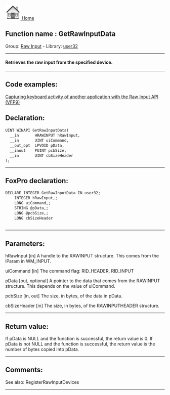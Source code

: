 [<img src="../../images/home.png"> Home ](https://github.com/VFPX/Win32API)  

## Function name : GetRawInputData
Group: [Raw Input](../../functions_group.md#Raw_Input)  -  Library: [user32](../../Libraries.md#user32)  
***  


#### Retrieves the raw input from the specified device.
***  


## Code examples:
[Capturing keyboard activity of another application with the Raw Input API (VFP9)](../../samples/sample_572.md)  

## Declaration:
```foxpro  
UINT WINAPI GetRawInputData(
  __in       HRAWINPUT hRawInput,
  __in       UINT uiCommand,
  __out_opt  LPVOID pData,
  __inout    PUINT pcbSize,
  __in       UINT cbSizeHeader
);  
```  
***  


## FoxPro declaration:
```foxpro  
DECLARE INTEGER GetRawInputData IN user32;
	INTEGER hRawInput,;
	LONG uiCommand,;
	STRING @pData,;
	LONG @pcbSize,;
	LONG cbSizeHeader
  
```  
***  


## Parameters:
hRawInput [in]
A handle to the RAWINPUT structure. This comes from the lParam in WM_INPUT.

uiCommand [in]
The command flag: RID_HEADER, RID_INPUT

pData [out, optional]
A pointer to the data that comes from the RAWINPUT structure. This depends on the value of uiCommand.

pcbSize [in, out]
The size, in bytes, of the data in pData.

cbSizeHeader [in]
The size, in bytes, of the RAWINPUTHEADER structure.  
***  


## Return value:
If pData is NULL and the function is successful, the return value is 0. If pData is not NULL and the function is successful, the return value is the number of bytes copied into pData.  
***  


## Comments:
See also: RegisterRawInputDevices   
  
***  

